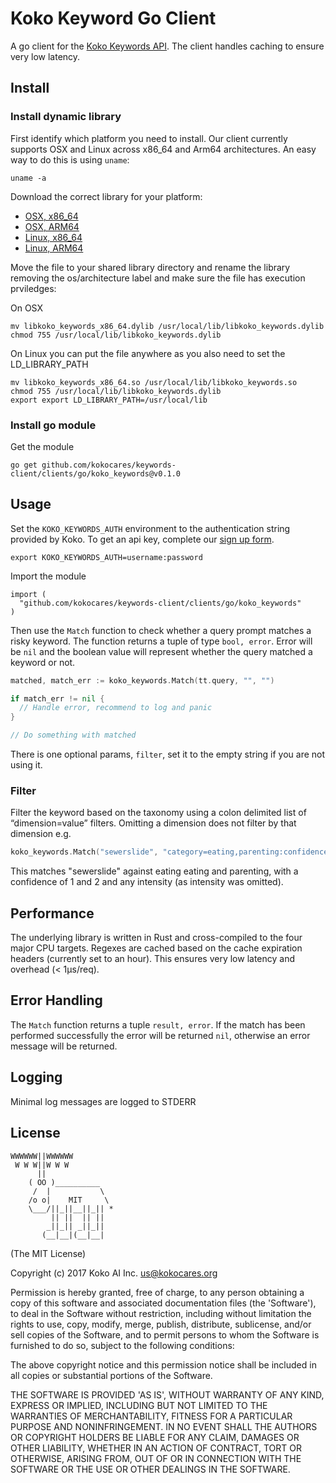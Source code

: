 Koko Keyword Go Client
============

A go client  for the [Koko Keywords API](https://developers.kokocares.org). The client handles caching to ensure very low latency.


## Install

### Install dynamic library

First identify which platform you need to install. Our client currently supports
OSX and Linux across x86_64 and Arm64 architectures. An easy way to do this is
using `uname`:

```
uname -a
```

Download the correct library for your platform:
- [OSX,
  x86_64](https://github.com/kokocares/keywords-client/raw/main/clients/clib/libkoko_keywords_x86_64.dylib)
- [OSX,
  ARM64](https://github.com/kokocares/keywords-client/raw/main/clients/clib/libkoko_keywords_arm64.dylib)
- [Linux,
  x86_64](https://github.com/kokocares/keywords-client/raw/main/clients/clib/libkoko_keywords_x86_64.so)
- [Linux,
  ARM64](https://github.com/kokocares/keywords-client/raw/main/clients/clib/libkoko_keywords_arm64.so)

Move the file to your shared library directory and rename the library removing
the os/architecture label and make sure the file has execution prviledges:

On OSX
```
mv libkoko_keywords_x86_64.dylib /usr/local/lib/libkoko_keywords.dylib
chmod 755 /usr/local/lib/libkoko_keywords.dylib
```

On Linux you can put the file anywhere as you also need to set the LD_LIBRARY_PATH
```
mv libkoko_keywords_x86_64.so /usr/local/lib/libkoko_keywords.so
chmod 755 /usr/local/lib/libkoko_keywords.dylib
export export LD_LIBRARY_PATH=/usr/local/lib
```

### Install go module

Get the module

```
go get github.com/kokocares/keywords-client/clients/go/koko_keywords@v0.1.0
```

## Usage

Set the `KOKO_KEYWORDS_AUTH` environment to the authentication string provided
by Koko. To get an api key, complete our [sign up form](https://r.kokocares.org/api_signup).

```
export KOKO_KEYWORDS_AUTH=username:password
```

Import the module

```
import (
  "github.com/kokocares/keywords-client/clients/go/koko_keywords"
)
```

Then use the `Match` function to check whether a query prompt matches a risky
keyword. The function returns a tuple of type `bool, error`. Error will be `nil`
and the boolean value will represent whether the query matched a keyword or not.

```go
matched, match_err := koko_keywords.Match(tt.query, "", "")

if match_err != nil {
  // Handle error, recommend to log and panic
}

// Do something with matched

```

There is one optional params, `filter`, set it to the empty
string if you are not using it.

### Filter
Filter the keyword based on the taxonomy using a colon delimited list of “dimension=value” filters. Omitting a dimension does not filter by that dimension e.g.

```go
koko_keywords.Match("sewerslide", "category=eating,parenting:confidence=1,2", "")
```

This matches "sewerslide" against eating eating and parenting, with a confidence of 1 and 2 and any intensity (as intensity was omitted).

## Performance
The underlying library is written in Rust and cross-compiled to the four major CPU targets. Regexes are cached based on the cache expiration headers (currently set to an hour). This ensures very low latency and overhead (< 1μs/req).


## Error Handling
The `Match` function returns a tuple `result, error`. If the match has been
performed successfully the error will be returned `nil`, otherwise an error
message will be returned.

## Logging
Minimal log messages are logged to STDERR

## License

```
WWWWWW||WWWWWW
 W W W||W W W
      ||
    ( OO )__________
     /  |           \
    /o o|    MIT     \
    \___/||_||__||_|| *
         || ||  || ||
        _||_|| _||_||
       (__|__|(__|__|
```

(The MIT License)

Copyright (c) 2017 Koko AI Inc. <us@kokocares.org>

Permission is hereby granted, free of charge, to any person obtaining a copy of this software and associated documentation files (the 'Software'), to deal in the Software without restriction, including without limitation the rights to use, copy, modify, merge, publish, distribute, sublicense, and/or sell copies of the Software, and to permit persons to whom the Software is furnished to do so, subject to the following conditions:

The above copyright notice and this permission notice shall be included in all copies or substantial portions of the Software.

THE SOFTWARE IS PROVIDED 'AS IS', WITHOUT WARRANTY OF ANY KIND, EXPRESS OR IMPLIED, INCLUDING BUT NOT LIMITED TO THE WARRANTIES OF MERCHANTABILITY, FITNESS FOR A PARTICULAR PURPOSE AND NONINFRINGEMENT. IN NO EVENT SHALL THE AUTHORS OR COPYRIGHT HOLDERS BE LIABLE FOR ANY CLAIM, DAMAGES OR OTHER LIABILITY, WHETHER IN AN ACTION OF CONTRACT, TORT OR OTHERWISE, ARISING FROM, OUT OF OR IN CONNECTION WITH THE SOFTWARE OR THE USE OR OTHER DEALINGS IN THE SOFTWARE.
